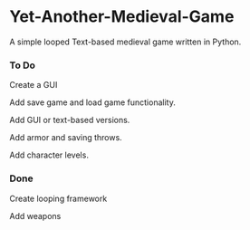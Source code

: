 # Yet-Another-Medieval-Game

A simple looped Text-based medieval game written in Python.

### To Do
Create a GUI

Add save game and load game functionality.

Add GUI or text-based versions.

Add armor and saving throws.

Add character levels.

### Done
Create looping framework

Add weapons

